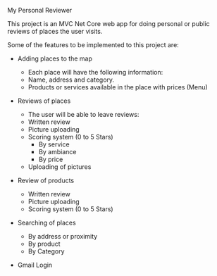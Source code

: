 My Personal Reviewer	

This project is an MVC Net Core web app for doing personal or public reviews of places the user visits.

Some of the features to be implemented to this project are:

- Adding places to the map
	* Each place will have the following information:
	- Name, address and category.
	- Products or services available in the place with prices (Menu)

- Reviews of places
	* The user will be able to leave reviews:
	- Written review
	- Picture uploading
	- Scoring system (0 to 5 Stars)
		- By service
		- By ambiance
		- By price
	- Uploading of pictures
	
- Review of products	
	- Written review
	- Picture uploading
	- Scoring system (0 to 5 Stars)
	
- Searching of places
	- By address or proximity 
	- By product 
	- By Category
	
- Gmail Login
